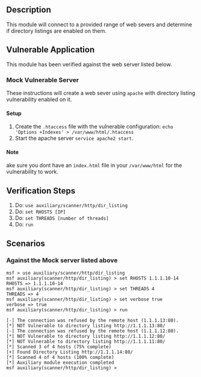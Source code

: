 ## Description

This module will connect to a provided range of web severs and determine if directory listings are enabled on them.

## Vulnerable Application

This module has been verified against the web server listed below.

### Mock Vulnerable Server

These instructions will create a web sever using `apache` with directory listing vulnerability enabled on it.

#### Setup

1. Create the `.htaccess` file with the vulnerable configuration: `echo 'Options +Indexes' > /var/www/html/.htaccess`
2. Start the apache server `service apache2 start`.

#### Note 

ake sure you dont have an `index.html` file in your `/var/www/html` for the vulnerability to work.


## Verification Steps

1. Do: ```use auxiliary/scanner/http/dir_listing```
2. Do: ```set RHOSTS [IP]```
3. Do: ```set THREADS [number of threads]```
4. Do: ```run```

## Scenarios

### Against the Mock server listed above

```
msf > use auxiliary/scanner/http/dir_listing
msf auxiliary(scanner/http/dir_listing) > set RHOSTS 1.1.1.10-14
RHOSTS => 1.1.1.10-14
msf auxiliary(scanner/http/dir_listing) > set THREADS 4
THREADS => 4
msf auxiliary(scanner/http/dir_listing) > set verbose true
verbose => true
msf auxiliary(scanner/http/dir_listing) > run

[-] The connection was refused by the remote host (1.1.1.13:80).
[*] NOT Vulnerable to directory listing http://1.1.1.13:80/
[-] The connection was refused by the remote host (1.1.1.12:80).
[*] NOT Vulnerable to directory listing http://1.1.1.12:80/
[*] NOT Vulnerable to directory listing http://1.1.1.11:80/
[*] Scanned 3 of 4 hosts (75% complete)
[+] Found Directory Listing http://1.1.1.14:80/
[*] Scanned 4 of 4 hosts (100% complete)
[*] Auxiliary module execution completed
msf auxiliary(scanner/http/dir_listing) >
```
